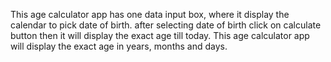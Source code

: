 This age calculator app has one data input box, where it display the calendar to pick date of birth. after selecting date of birth click on calculate button then it will display the exact age till today. 
This age calculator app will display the exact age in years, months and days.
